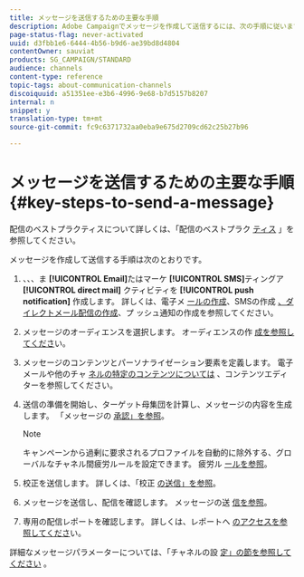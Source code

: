 ```yaml
---
title: メッセージを送信するための主要な手順
description: Adobe Campaignでメッセージを作成して送信するには、次の手順に従います。
page-status-flag: never-activated
uuid: d3fbb1e6-6444-4b56-b9d6-ae39bd8d4804
contentOwner: sauviat
products: SG_CAMPAIGN/STANDARD
audience: channels
content-type: reference
topic-tags: about-communication-channels
discoiquuid: a51351ee-e3b6-4996-9e68-b7d5157b8207
internal: n
snippet: y
translation-type: tm+mt
source-git-commit: fc9c6371732aa0eba9e675d2709cd62c25b27b96

---
```



# メッセージを送信するための主要な手順{#key-steps-to-send-a-message}

配信のベストプラクティスについて詳しくは、「配信のベストプラク [ティス](https://helpx.adobe.com/campaign/kb/delivery-best-practices.html) 」を参照してください。

メッセージを作成して送信する手順は次のとおりです。

1. 、、、ま **[!UICONTROL Email]**&#x200B;たはマーケ **[!UICONTROL SMS]**&#x200B;ティングア **[!UICONTROL direct mail]** クティビティを **[!UICONTROL push notification]** 作成します。 詳しくは、電子メ [ールの作成](../../channels/using/creating-an-email.md)、SMSの作成 [、ダイレクトメール配信の作成](../../channels/using/creating-an-sms-message.md)、プ [](../../channels/using/creating-the-direct-mail.md)[](../../channels/using/preparing-and-sending-a-push-notification.md)ッシュ通知の作成を参照してください。
1. メッセージのオーディエンスを選択します。 オーディエンスの作 [成を参照してくださ](../../audiences/using/creating-audiences.md)い。
1. メッセージのコンテンツとパーソナライゼーション要素を定義します。 電子メールや他のチャ [ネルの特定のコンテンツについては](../../designing/using/designing-content-in-adobe-campaign.md) 、コンテンツエディターを参照してください。
1. 送信の準備を開始し、ターゲット母集団を計算し、メッセージの内容を生成します。 「メッセージの [承認」を参照](../../sending/using/preparing-the-send.md)。

   >[!NOTE]
   >
   >キャンペーンから過剰に要求されるプロファイルを自動的に除外する、グローバルなチャネル間疲労ルールを設定できます。 疲労ル [ールを参照](../../administration/using/fatigue-rules.md)。

1. 校正を送信します。 詳しくは、「校正 [の送信」を参照](../../sending/using/managing-test-profiles-and-sending-proofs.md#sending-proofs)。
1. メッセージを送信し、配信を確認します。 メッセージの送 [信を参照](../../sending/using/confirming-the-send.md)。
1. 専用の配信レポートを確認します。 詳しくは、レポートへ [のアクセスを参照してくださ](../../reporting/using/about-dynamic-reports.md)い。

詳細なメッセージパラメーターについては、「チャネルの設 [定」の節を参照してください](../../administration/using/about-channel-configuration.md) 。
